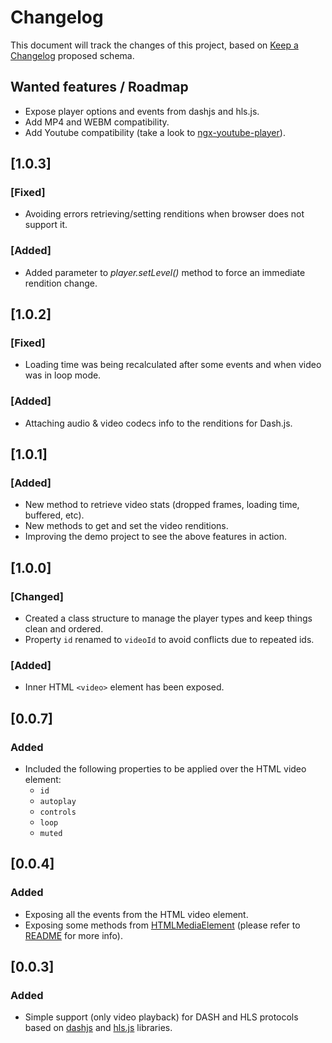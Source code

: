 # Changelog

This document will track the changes of this project, based on [Keep a Changelog](https://keepachangelog.com/en/1.0.0/) proposed schema.

## Wanted features / Roadmap
- Expose player options and events from dashjs and hls.js.
- Add MP4 and WEBM compatibility.
- Add Youtube compatibility (take a look to [ngx-youtube-player](https://github.com/orizens/ngx-youtube-player)).

## [1.0.3]
### [Fixed]
- Avoiding errors retrieving/setting renditions when browser does not support it. 
### [Added]
- Added parameter to *player.setLevel()* method to force an immediate rendition change.

## [1.0.2]
### [Fixed]
- Loading time was being recalculated after some events and when video was in loop mode.
### [Added]
- Attaching audio & video codecs info to the renditions for Dash.js.


## [1.0.1]
### [Added]
- New method to retrieve video stats (dropped frames, loading time, buffered, etc).
- New methods to get and set the video renditions.
- Improving the demo project to see the above features in action.

## [1.0.0]
### [Changed]
- Created a class structure to manage the player types and keep things clean and ordered.
- Property `id` renamed to `videoId` to avoid conflicts due to repeated ids.
### [Added]
- Inner HTML `<video>` element has been exposed.

## [0.0.7]
### Added
- Included the following properties to be applied over the HTML video element:
  - `id`
  - `autoplay`
  - `controls`
  - `loop`
  - `muted`

## [0.0.4]
### Added
- Exposing all the events from the HTML video element.
- Exposing some methods from [HTMLMediaElement](https://developer.mozilla.org/en-US/docs/Web/API/HTMLMediaElement) (please refer to [README](./README.md) for more info).
  
## [0.0.3]
### Added
- Simple support (only video playback) for DASH and HLS protocols based on [dashjs](https://github.com/Dash-Industry-Forum/dash.js) and [hls.js](https://github.com/video-dev/hls.js) libraries.

